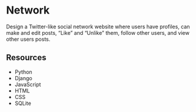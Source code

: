 # Network

Design a Twitter-like social network website where users have profiles, can make and edit posts, “Like” and “Unlike” them, follow other users, and view other users posts.

## Resources

- Python
- Django
- JavaScript
- HTML
- CSS
- SQLite

